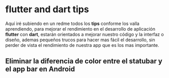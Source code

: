 # flutter and dart tips
Aquí iré subiendo en un redme todos los **tips** conforme los valla aprendiendo, para mejorar el rendimiento en el desarrollo de aplicación **flutter** con **dart**, estarán orientados a mejorar nuestro código y la interfaz o diseño, ademas pequeños trucos para hacer mas fácil el desarrollo, sin perder de vista el rendimiento de nuestra app que es los mas importante.


## Eliminar la diferencia de color entre el statubar y el app bar en Android ##
